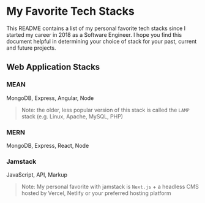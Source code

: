# My Favorite Tech Stacks

This README contains a list of my personal favorite tech stacks since I started my career in 2018 as a Software Engineer. I hope you find this document helpful in determining your choice of stack for your past, current and future projects.

## Web Application Stacks

### MEAN

MongoDB, Express, Angular, Node

> Note: the older, less popular version of this stack is called the `LAMP` stack (e.g. Linux, Apache, MySQL, PHP)

### MERN

MongoDB, Express, React, Node

### Jamstack

JavaScript, API, Markup

> Note: My personal favorite with jamstack is `Next.js` + a headless CMS hosted by Vercel, Netlify or your preferred hosting platform

